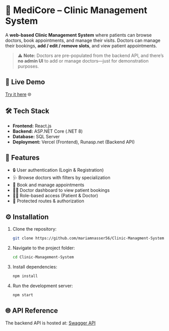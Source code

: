 # 🏥 MediCore – Clinic Management System

A **web-based Clinic Management System** where patients can browse doctors, book appointments, and manage their visits.
Doctors can manage their bookings, **add / edit / remove slots**, and view patient appointments.

> ⚠️ **Note:** Doctors are pre-populated from the backend API, and there’s **no admin UI** to add or manage doctors—just for demonstration purposes.

## 🚀 Live Demo

[Try it here](https://clinic-managment-system-bay.vercel.app/) 🌐

## 🛠️ Tech Stack

* **Frontend:** React.js
* **Backend:** ASP.NET Core (.NET 8)
* **Database:** SQL Server
* **Deployment:** Vercel (Frontend), Runasp.net (Backend API)

## 📌 Features

* 🔒 User authentication (Login & Registration)
* 🩺 Browse doctors with filters by specialization
* 📅 Book and manage appointments
* 👨‍⚕️ Doctor dashboard to view patient bookings
* 🧑‍💻 Role-based access (Patient & Doctor)
* 🔐 Protected routes & authorization

## ⚙️ Installation

1. Clone the repository:

   ```bash
   git clone https://github.com/mariamnasser56/Clinic-Managment-System.git
   ```
2. Navigate to the project folder:

   ```bash
   cd Clinic-Management-System
   ```
3. Install dependencies:

   ```bash
   npm install
   ```
4. Run the development server:

   ```bash
   npm start
   ```

## 🌐 API Reference

The backend API is hosted at:
[Swagger API](http://clinicdev.runasp.net/swagger/index.html)



